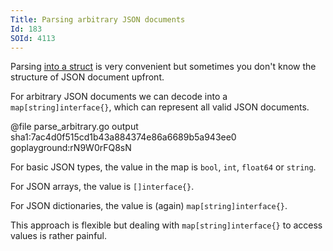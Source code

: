 ```yaml
---
Title: Parsing arbitrary JSON documents
Id: 183
SOId: 4113
---
```

Parsing [into a struct](182) is very convenient but sometimes you don't know the structure of JSON document upfront.

For arbitrary JSON documents we can decode into a `map[string]interface{}`, which can represent all valid JSON documents.

@file parse_arbitrary.go output sha1:7ac4d0f515cd1b43a884374e86a6689b5a943ee0 goplayground:rN9W0rFQ8sN

For basic JSON types, the value in the map is `bool`, `int`, `float64` or `string`.

For JSON arrays, the value is `[]interface{}`.

For JSON dictionaries, the value is (again) `map[string]interface{}`.

This approach is flexible but dealing with `map[string]interface{}` to access values is rather painful.
